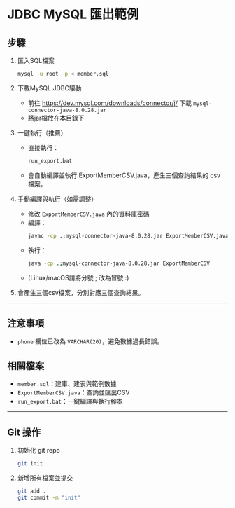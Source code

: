 # JDBC MySQL 匯出範例

## 步驟

1. 匯入SQL檔案

   ```sh
   mysql -u root -p < member.sql
   ```

2. 下載MySQL JDBC驅動

   - 前往 https://dev.mysql.com/downloads/connector/j/ 下載 `mysql-connector-java-8.0.28.jar`
   - 將jar檔放在本目錄下

3. 一鍵執行（推薦）

   - 直接執行：
     ```sh
     run_export.bat
     ```
   - 會自動編譯並執行 ExportMemberCSV.java，產生三個查詢結果的 csv 檔案。

4. 手動編譯與執行（如需調整）

   - 修改 `ExportMemberCSV.java` 內的資料庫密碼
   - 編譯：
     ```sh
     javac -cp .;mysql-connector-java-8.0.28.jar ExportMemberCSV.java
     ```
   - 執行：
     ```sh
     java -cp .;mysql-connector-java-8.0.28.jar ExportMemberCSV
     ```
   - (Linux/macOS請將分號 ; 改為冒號 :)

5. 會產生三個csv檔案，分別對應三個查詢結果。

---

## 注意事項
- `phone` 欄位已改為 `VARCHAR(20)`，避免數據過長錯誤。

## 相關檔案
- `member.sql`：建庫、建表與範例數據
- `ExportMemberCSV.java`：查詢並匯出CSV
- `run_export.bat`：一鍵編譯與執行腳本

---

## Git 操作

1. 初始化 git repo
   ```sh
   git init
   ```
2. 新增所有檔案並提交
   ```sh
   git add .
   git commit -m "init"
   ``` 